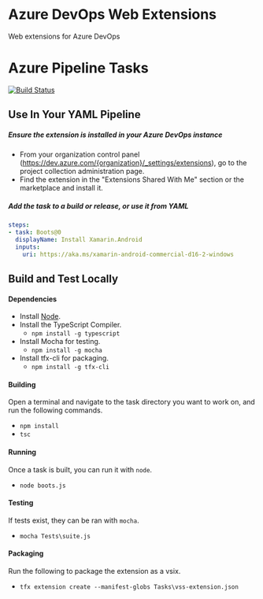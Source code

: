 # Azure DevOps Web Extensions
Web extensions for Azure DevOps

# Azure Pipeline Tasks
[![Build Status](https://dev.azure.com/pjcollins/OSS/_apis/build/status/azure-web-extensions?branchName=master)](https://dev.azure.com/pjcollins/OSS/_build/latest?definitionId=1&branchName=master)

## Use In Your YAML Pipeline
##### Ensure the extension is installed in your Azure DevOps instance
 * From your organization control panel (https://dev.azure.com/{organization}/_settings/extensions), go to the project collection administration page.
 * Find the extension in the "Extensions Shared With Me" section or the marketplace and install it.
 
##### Add the task to a build or release, or use it from YAML
```yaml
steps:
- task: Boots@0
  displayName: Install Xamarin.Android
  inputs:
    uri: https://aka.ms/xamarin-android-commercial-d16-2-windows
```

## Build and Test Locally
#### Dependencies
 * Install [Node](https://nodejs.org/).
 * Install the TypeScript Compiler.
    * `npm install -g typescript`
 * Install Mocha for testing.
    * `npm install -g mocha`
 * Install tfx-cli for packaging.
    * `npm install -g tfx-cli`

#### Building
Open a terminal and navigate to the task directory you want to work on, and run the following commands.
 * `npm install`
 * `tsc`

#### Running
Once a task is built, you can run it with `node`.
 * `node boots.js`

#### Testing
If tests exist, they can be ran with `mocha`.
 * `mocha Tests\suite.js`

#### Packaging
Run the following to package the extension as a vsix.
 * `tfx extension create --manifest-globs Tasks\vss-extension.json`
